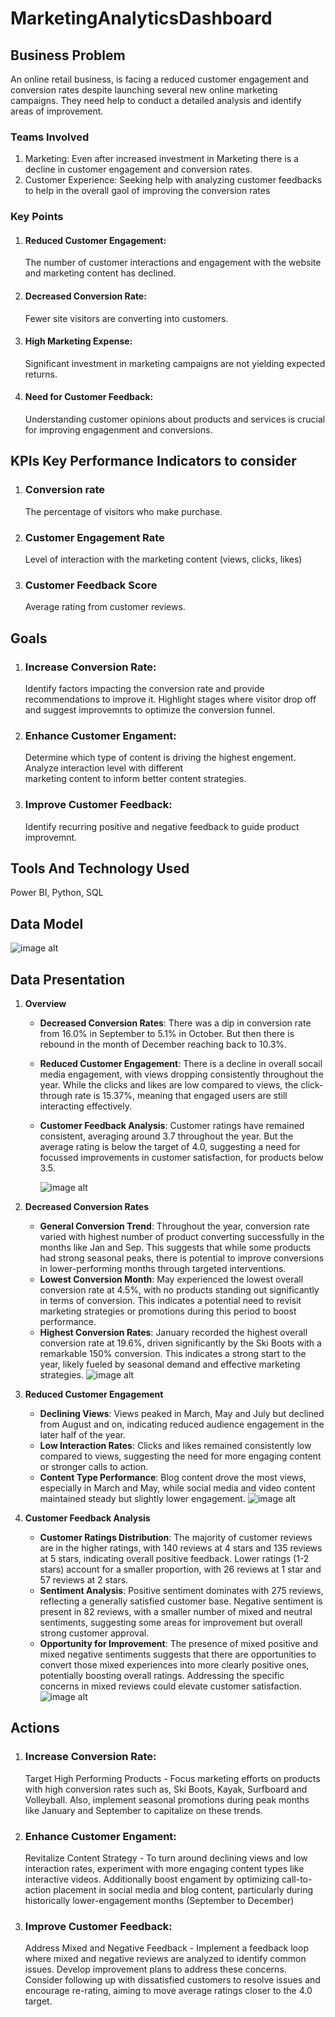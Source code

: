 # MarketingAnalyticsDashboard

## Business Problem
An online retail business, is facing a reduced customer engagement and conversion rates despite launching several new online marketing campaigns. They need help to conduct a detailed analysis and identify areas of improvement.
### Teams Involved
1. Marketing: Even after increased investment in Marketing there is a decline in customer engagement and conversion rates.
2. Customer Experience: Seeking help with analyzing customer feedbacks to help in the overall gaol of improving the conversion rates
### Key Points
1. #### Reduced Customer Engagement:
   The number of customer interactions and engagement with the website and marketing content has declined.
2. #### Decreased Conversion Rate:
   Fewer site visitors are converting into customers.
3. #### High Marketing Expense:
   Significant investment in marketing campaigns are not yielding expected returns.
4. #### Need for Customer Feedback:
   Understanding customer opinions about products and services is crucial for improving engagenment and conversions.

## KPIs Key Performance Indicators to consider
1. ### Conversion rate
   The percentage of visitors who make purchase.
2. ### Customer Engagement Rate
   Level of interaction with the marketing content (views, clicks, likes)
3. ### Customer Feedback Score
   Average rating from customer reviews.

## Goals
1. ### Increase Conversion Rate:
   Identify factors impacting the conversion rate and provide recommendations to improve it.
   Highlight stages where visitor drop off and suggest improvemnts to optimize the conversion funnel.
2. ### Enhance Customer Engament:
   Determine which type of content is driving the highest engement. Analyze interaction level with different     
   marketing content to inform better content strategies.
3. ### Improve Customer Feedback:
   Identify recurring positive and negative feedback to guide product improvemnt.

## Tools And Technology Used
Power BI, Python, SQL

## Data Model
![image alt](https://github.com/Bhaktispace/MarketingAnalyticsDashboard/blob/09953f666a246ec788f57aec119b291759efd48e/Power%20BI%20Files/Images/Screenshot%202025-01-30%20184045.png)

## Data Presentation
1. **Overview**
   
   * **Decreased Conversion Rates**: There was a dip in conversion rate from 16.0% in September to 5.1% in October. But then there is rebound in the month of December reaching back to 10.3%.
   * **Reduced Customer Engagement**: There is a decline in overall socail media engagement, with views dropping consistently throughout the year. While the clicks and likes are low compared to views, the click-through rate is 15.37%, meaning that engaged users are still interacting effectively.
   *  **Customer Feedback Analysis**: Customer ratings have remained consistent, averaging around 3.7 throughout the year. But the average rating is below the target of 4.0, suggesting a need for focussed improvements in customer satisfaction, for products below 3.5.
     
      ![image alt](https://github.com/Bhaktispace/MarketingAnalyticsDashboard/blob/f8bccae2a23c4448724995e19e20ca7ab9a1cfc1/Screenshot%202025-01-29%20183713.png)
      
 2. **Decreased Conversion Rates**
    * **General Conversion Trend**: Throughout the year, conversion rate varied with highest number of product converting successfully in the months like Jan and Sep. This suggests that while some products had strong seasonal peaks, there is potential to improve conversions in lower-performing months through targeted interventions.
    *  **Lowest Conversion Month**: May experienced the lowest overall conversion rate at 4.5%, with no products standing out significantly in terms of conversion. This indicates a potential need to revisit marketing strategies or promotions during this period to boost performance.
    *   **Highest Conversion Rates**: January recorded the highest overall conversion rate at 19.6%, driven significantly by the Ski Boots with a remarkable 150% conversion. This indicates a strong start to the year, likely fueled by seasonal demand and effective marketing strategies.
      ![image alt](https://github.com/Bhaktispace/MarketingAnalyticsDashboard/blob/30134c2e6eaf2363e2cc78dfd2ca855e3bcb7ba9/Power%20BI%20Files/Images/Screenshot%202025-01-30%20184207.png)    
3.  **Reduced Customer Engagement**
    * **Declining Views**:  Views peaked in March, May and July but declined from August and on, indicating reduced audience engagement in the later half of the year.
    *  **Low Interaction Rates**: Clicks and likes remained consistently low compared to views, suggesting the need for more engaging content or stronger calls to action.
    *  **Content Type Performance**: Blog content drove the most views, especially in March and May, while social media and video content maintained steady but slightly lower engagement.
      ![image alt](https://github.com/Bhaktispace/MarketingAnalyticsDashboard/blob/a9c0ee974f544766c4cff0b1e4d5a5e41a755a84/Power%20BI%20Files/Images/Screenshot%202025-01-30%20184240.png)
4.  **Customer Feedback Analysis**
    * **Customer Ratings Distribution**: The majority of customer reviews are in the higher ratings, with 140 reviews at 4 stars and 135 reviews at 5 stars, indicating overall positive feedback. Lower ratings (1-2 stars) account for a smaller proportion, with 26 reviews at 1 star and 57 reviews at 2 stars.
    *  **Sentiment Analysis**: Positive sentiment dominates with 275 reviews, reflecting a generally satisfied customer base. Negative sentiment is present in 82 reviews, with a smaller number of mixed and neutral sentiments, suggesting some areas for improvement but overall strong customer approval.
    *   **Opportunity for Improvement**: The presence of mixed positive and mixed negative sentiments suggests that there are opportunities to convert those mixed experiences into more clearly positive ones, potentially boosting overall ratings. Addressing the specific concerns in mixed reviews could elevate customer satisfaction.
       ![image alt](https://github.com/Bhaktispace/MarketingAnalyticsDashboard/blob/11a043883b13adaab765831102b43338aa27aa8f/Power%20BI%20Files/Images/Screenshot%202025-01-30%20184308.png)

## Actions
1. ### Increase Conversion Rate:
   Target High Performing Products - Focus marketing efforts on products with high conversion rates such as, Ski Boots, Kayak, Surfboard and Volleyball. Also, implement seasonal promotions during peak months like January and September to capitalize on these trends. 
3. ### Enhance Customer Engament:
   Revitalize Content Strategy - To turn around declining views and low interaction rates, experiment with more engaging content types like interactive videos. Additionally boost engament by optimizing call-to-action placement in social media and blog content, particularly during historically lower-engagement months (September to December)
4. ### Improve Customer Feedback:
   Address Mixed and Negative Feedback - Implement a feedback loop where mixed and negative reviews are analyzed to identify common issues. Develop improvement plans to address these concerns. Consider following up with dissatisfied customers to resolve issues and encourage re-rating, aiming to move average ratings closer to the 4.0 target.
